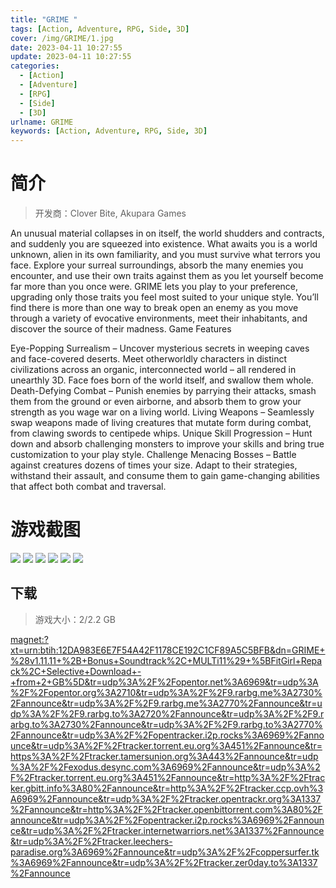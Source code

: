 ```yaml
---
title: "GRIME "
tags: [Action, Adventure, RPG, Side, 3D]
cover: /img/GRIME/1.jpg
date: 2023-04-11 10:27:55
update: 2023-04-11 10:27:55
categories: 
  - [Action]
  - [Adventure]
  - [RPG]
  - [Side]
  - [3D]
urlname: GRIME
keywords: [Action, Adventure, RPG, Side, 3D]
---
```

# 简介

> 开发商：Clover Bite, Akupara Games

An unusual material collapses in on itself, the world shudders and contracts, and suddenly you are squeezed into existence.
What awaits you is a world unknown, alien in its own familiarity, and you must survive what terrors you face. Explore your surreal surroundings, absorb the many enemies you encounter, and use their own traits against them as you let yourself become far more than you once were.
GRIME lets you play to your preference, upgrading only those traits you feel most suited to your unique style. You’ll find there is more than one way to break open an enemy as you move through a variety of evocative environments, meet their inhabitants, and discover the source of their madness.
Game Features

Eye-Popping Surrealism – Uncover mysterious secrets in weeping caves and face-covered deserts. Meet otherworldly characters in distinct civilizations across an organic, interconnected world – all rendered in unearthly 3D. Face foes born of the world itself, and swallow them whole.
Death-Defying Combat – Punish enemies by parrying their attacks, smash them from the ground or even airborne, and absorb them to grow your strength as you wage war on a living world.
Living Weapons – Seamlessly swap weapons made of living creatures that mutate form during combat, from clawing swords to centipede whips.
Unique Skill Progression – Hunt down and absorb challenging monsters to improve your skills and bring true customization to your play style.
Challenge Menacing Bosses – Battle against creatures dozens of times your size. Adapt to their strategies, withstand their assault, and consume them to gain game-changing abilities that affect both combat and traversal.

# 游戏截图

![](/img/GRIME/2.jpg)
![](/img/GRIME/3.jpg)
![](/img/GRIME/4.jpg)
![](/img/GRIME/5.jpg)
![](/img/GRIME/6.jpg)
![](/img/GRIME/7.jpg)


## 下载

> 游戏大小：2/2.2 GB

[magnet:?xt=urn:btih:12DA983E6E7F54A42F1178CE192C1CF89A5C5BFB&amp;dn=GRIME+%28v1.11.11+%2B+Bonus+Soundtrack%2C+MULTi11%29+%5BFitGirl+Repack%2C+Selective+Download+-+from+2+GB%5D&amp;tr=udp%3A%2F%2Fopentor.net%3A6969&amp;tr=udp%3A%2F%2Fopentor.org%3A2710&amp;tr=udp%3A%2F%2F9.rarbg.me%3A2730%2Fannounce&amp;tr=udp%3A%2F%2F9.rarbg.me%3A2770%2Fannounce&amp;tr=udp%3A%2F%2F9.rarbg.to%3A2720%2Fannounce&amp;tr=udp%3A%2F%2F9.rarbg.to%3A2730%2Fannounce&amp;tr=udp%3A%2F%2F9.rarbg.to%3A2770%2Fannounce&amp;tr=udp%3A%2F%2Fopentracker.i2p.rocks%3A6969%2Fannounce&amp;tr=udp%3A%2F%2Ftracker.torrent.eu.org%3A451%2Fannounce&amp;tr=https%3A%2F%2Ftracker.tamersunion.org%3A443%2Fannounce&amp;tr=udp%3A%2F%2Fexodus.desync.com%3A6969%2Fannounce&amp;tr=udp%3A%2F%2Ftracker.torrent.eu.org%3A451%2Fannounce&amp;tr=http%3A%2F%2Ftracker.gbitt.info%3A80%2Fannounce&amp;tr=http%3A%2F%2Ftracker.ccp.ovh%3A6969%2Fannounce&amp;tr=udp%3A%2F%2Ftracker.opentrackr.org%3A1337%2Fannounce&amp;tr=http%3A%2F%2Ftracker.openbittorrent.com%3A80%2Fannounce&amp;tr=udp%3A%2F%2Fopentracker.i2p.rocks%3A6969%2Fannounce&amp;tr=udp%3A%2F%2Ftracker.internetwarriors.net%3A1337%2Fannounce&amp;tr=udp%3A%2F%2Ftracker.leechers-paradise.org%3A6969%2Fannounce&amp;tr=udp%3A%2F%2Fcoppersurfer.tk%3A6969%2Fannounce&amp;tr=udp%3A%2F%2Ftracker.zer0day.to%3A1337%2Fannounce](magnet:?xt=urn:btih:12DA983E6E7F54A42F1178CE192C1CF89A5C5BFB&amp;dn=GRIME+%28v1.11.11+%2B+Bonus+Soundtrack%2C+MULTi11%29+%5BFitGirl+Repack%2C+Selective+Download+-+from+2+GB%5D&amp;tr=udp%3A%2F%2Fopentor.net%3A6969&amp;tr=udp%3A%2F%2Fopentor.org%3A2710&amp;tr=udp%3A%2F%2F9.rarbg.me%3A2730%2Fannounce&amp;tr=udp%3A%2F%2F9.rarbg.me%3A2770%2Fannounce&amp;tr=udp%3A%2F%2F9.rarbg.to%3A2720%2Fannounce&amp;tr=udp%3A%2F%2F9.rarbg.to%3A2730%2Fannounce&amp;tr=udp%3A%2F%2F9.rarbg.to%3A2770%2Fannounce&amp;tr=udp%3A%2F%2Fopentracker.i2p.rocks%3A6969%2Fannounce&amp;tr=udp%3A%2F%2Ftracker.torrent.eu.org%3A451%2Fannounce&amp;tr=https%3A%2F%2Ftracker.tamersunion.org%3A443%2Fannounce&amp;tr=udp%3A%2F%2Fexodus.desync.com%3A6969%2Fannounce&amp;tr=udp%3A%2F%2Ftracker.torrent.eu.org%3A451%2Fannounce&amp;tr=http%3A%2F%2Ftracker.gbitt.info%3A80%2Fannounce&amp;tr=http%3A%2F%2Ftracker.ccp.ovh%3A6969%2Fannounce&amp;tr=udp%3A%2F%2Ftracker.opentrackr.org%3A1337%2Fannounce&amp;tr=http%3A%2F%2Ftracker.openbittorrent.com%3A80%2Fannounce&amp;tr=udp%3A%2F%2Fopentracker.i2p.rocks%3A6969%2Fannounce&amp;tr=udp%3A%2F%2Ftracker.internetwarriors.net%3A1337%2Fannounce&amp;tr=udp%3A%2F%2Ftracker.leechers-paradise.org%3A6969%2Fannounce&amp;tr=udp%3A%2F%2Fcoppersurfer.tk%3A6969%2Fannounce&amp;tr=udp%3A%2F%2Ftracker.zer0day.to%3A1337%2Fannounce)